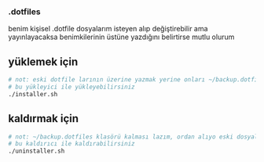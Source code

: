 ### .dotfiles
benim kişisel .dotfile dosyalarım
isteyen alıp değiştirebilir ama yayınlayacaksa benimkilerinin üstüne yazdığını belirtirse mutlu olurum

## yüklemek için
```bash
# not: eski dotfile larının üzerine yazmak yerine onları ~/backup.dotfiles dizisine atar
# bu yükleyici ile yükleyebilirsiniz
./installer.sh
```

## kaldırmak için
```bash
# not: ~/backup.dotfiles klasörü kalması lazım, ordan alıyo eski dosyaları
# bu kaldırıcı ile kaldırabilirsiniz
./uninstaller.sh
```
